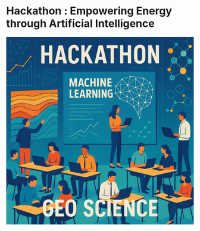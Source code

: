 # Hackathon : Empowering Energy through Artificial Intelligence

![Images](./assets/hackathon-geoscience.png)

